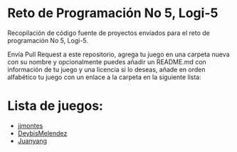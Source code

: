 # Reto de Programación No 5, Logi-5
Recopilación de código fuente de proyectos enviados para el reto de programación No 5, Logi-5.

Envía Pull Request a este repositorio, agrega tu juego en una carpeta nueva con su nombre y opcionalmente puedes añadir un README.md con información de tu juego y una licencia si lo deseas, añade en orden alfabético tu juego con un enlace a la carpeta en la siguiente lista:

# Lista de juegos:

- [jjmontes](https://github.com/IndieDevEs/reto-5-logi-five/tree/master/jjmontes)
- [DeybisMelendez](https://github.com/DeybisMelendez/logi-5)
- [Juanyang](https://juanyang.itch.io/logi5)
